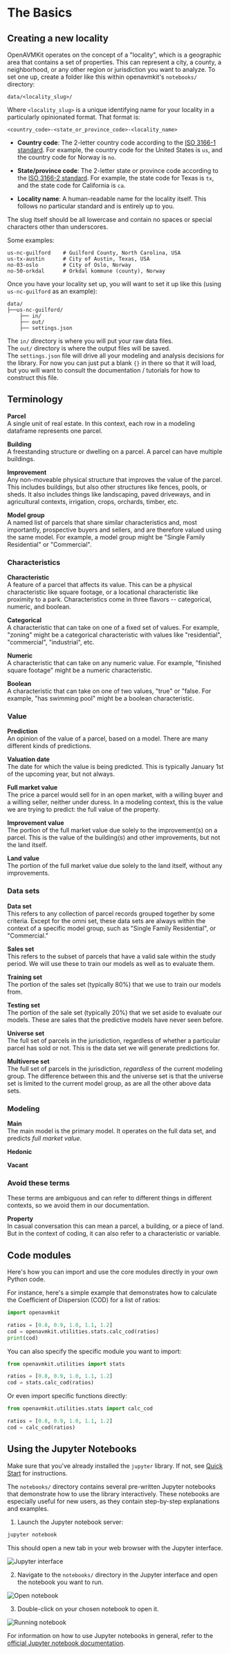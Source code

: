 # The Basics

## Creating a new locality

OpenAVMKit operates on the concept of a "locality", which is a geographic area that contains a set of properties. This can represent a city, a county, a neighborhood, or any other region or jurisdiction you want to analyze. To set one up, create a folder like this within openavmkit's `notebooks/` directory:

```
data/<locality_slug>/
```

Where `<locality_slug>` is a unique identifying name for your locality in a particularly opinionated format. That format is:

```
<country_code>-<state_or_province_code>-<locality_name>
```

- **Country code**: The 2-letter country code according to the [ISO 3166-1 standard](https://en.wikipedia.org/wiki/ISO_3166-1_alpha-2). For example, the country code for the United States is `us`, and the country code for Norway is `no`.

- **State/province code**: The 2-letter state or province code according to the [ISO 3166-2 standard](https://en.wikipedia.org/wiki/ISO_3166-2). For example, the state code for Texas is `tx`, and the state code for California is `ca`.

- **Locality name**: A human-readable name for the locality itself. This follows no particular standard and is entirely up to you.

The slug itself should be all lowercase and contain no spaces or special characters other than underscores.

Some examples:

```
us-nc-guilford    # Guilford County, North Carolina, USA
us-tx-austin      # City of Austin, Texas, USA
no-03-oslo        # City of Oslo, Norway
no-50-orkdal      # Orkdal kommune (county), Norway
```

Once you have your locality set up, you will want to set it up like this (using `us-nc-guilford` as an example):

```
data/
├──us-nc-guilford/
    ├── in/
    ├── out/
    ├── settings.json
```

The `in/` directory is where you will put your raw data files.   
The `out/` directory is where the output files will be saved.  
The `settings.json` file will drive all your modeling and analysis decisions for the library. For now you can just put a blank `{}` in there so that it will load, but you will want to consult the documentation / tutorials for how to construct this file.


## Terminology


**Parcel**  
A single unit of real estate. In this context, each row in a modeling dataframe represents one parcel.

**Building**  
A freestanding structure or dwelling on a parcel. A parcel can have multiple buildings.

**Improvement**  
Any non-moveable physical structure that improves the value of the parcel. This includes buildings, but also other structures like fences, pools, or sheds. It also includes things like landscaping, paved driveways, and in agricultural contexts, irrigation, crops, orchards, timber, etc.

**Model group**  
A named list of parcels that share similar characteristics and, most importantly, prospective buyers and sellers, and are therefore valued using the same model. For example, a model group might be "Single Family Residential" or "Commercial".

### Characteristics

**Characteristic**  
A feature of a parcel that affects its value. This can be a physical characteristic like square footage, or a locational characteristic like proximity to a park. Characteristics come in three flavors -- categorical, numeric, and boolean.

**Categorical**  
A characteristic that can take on one of a fixed set of values. For example, "zoning" might be a categorical characteristic with values like "residential", "commercial", "industrial", etc.

**Numeric**  
A characteristic that can take on any numeric value. For example, "finished square footage" might be a numeric characteristic.

**Boolean**  
A characteristic that can take on one of two values, "true" or "false. For example, "has swimming pool" might be a boolean characteristic.

### Value

**Prediction**  
An opinion of the value of a parcel, based on a model. There are many different kinds of predictions.

**Valuation date**  
The date for which the value is being predicted. This is typically January 1st of the upcoming year, but not always.

**Full market value**  
The price a parcel would sell for in an open market, with a willing buyer and a willing seller, neither under duress. In a modeling context, this is the value we are trying to predict: the full value of the property.

**Improvement value**  
The portion of the full market value due solely to the improvement(s) on a parcel. This is the value of the building(s) and other improvements, but not the land itself.

**Land value**  
The portion of the full market value due solely to the land itself, without any improvements.

### Data sets

**Data set**  
This refers to any collection of parcel records grouped together by some criteria. Except for the omni set, these data sets are always within the context of a specific model group, such as "Single Family Residential", or "Commercial."

**Sales set**  
This refers to the subset of parcels that have a valid sale within the study period. We will use these to train our models as well as to evaluate them.

**Training set**  
The portion of the sales set (typically 80%) that we use to train our models from.

**Testing set**  
The portion of the sale set (typically 20%) that we set aside to evaluate our models. These are sales that the predictive models have never seen before.

**Universe set**  
The full set of parcels in the jurisdiction, regardless of whether a particular parcel has sold or not. This is the data set we will generate predictions for.

**Multiverse set**  
The full set of parcels in the jurisdiction, *regardless* of the current modeling group. The difference between this and the universe set is that the universe set is limited to the current model group, as are all the other above data sets.

### Modeling

**Main**  
The main model is the primary model. It operates on the full data set, and predicts *full market value*.

**Hedonic**

**Vacant**


### Avoid these terms

These terms are ambiguous and can refer to different things in different contexts, so we avoid them in our documentation.

**Property**  
In casual conversation this can mean a parcel, a building, or a piece of land. But in the context of coding, it can also refer to a characteristic or variable.


## Code modules

Here's how you can import and use the core modules directly in your own Python code.

For instance, here's a simple example that demonstrates how to calculate the Coefficient of Dispersion (COD) for a list of ratios:

```python
import openavmkit

ratios = [0.8, 0.9, 1.0, 1.1, 1.2]
cod = openavmkit.utilities.stats.calc_cod(ratios)
print(cod)
```

You can also specify the specific module you want to import:

```python
from openavmkit.utilities import stats

ratios = [0.8, 0.9, 1.0, 1.1, 1.2]
cod = stats.calc_cod(ratios)
```

Or even import specific functions directly:

```python
from openavmkit.utilities.stats import calc_cod

ratios = [0.8, 0.9, 1.0, 1.1, 1.2]
cod = calc_cod(ratios)
```

## Using the Jupyter Notebooks

Make sure that you've already installed the `jupyter` library. If not, see [Quick Start](quick_start.md) for instructions.

The `notebooks/` directory contains several pre-written Jupyter notebooks that demonstrate how to use the library interactively. These notebooks are especially useful for new users, as they contain step-by-step explanations and examples.

1. Launch the Jupyter notebook server:
```bash
jupyter notebook
```

This should open a new tab in your web browser with the Jupyter interface.

![Jupyter interface](assets/images/jupyter_01.png)

2. Navigate to the `notebooks/` directory in the Jupyter interface and open the notebook you want to run.

![Open notebook](assets/images/jupyter_02.png)

3. Double-click on your chosen notebook to open it.

![Running notebook](assets/images/jupyter_03.png)

For information on how to use Jupyter notebooks in general, refer to the [official Jupyter notebook documentation](https://jupyter-notebook.readthedocs.io/en/stable/).